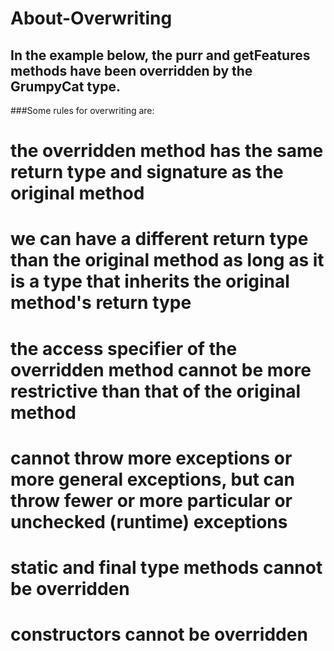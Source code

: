 # About-Overwriting

## In the example below, the purr and getFeatures methods have been overridden by the GrumpyCat type.

###Some rules for overwriting are:

   # the overridden method has the same return type and signature as the original method
   # we can have a different return type than the original method as long as it is a type that inherits the original method's return type
   # the access specifier of the overridden method cannot be more restrictive than that of the original method
  #  cannot throw more exceptions or more general exceptions, but can throw fewer or more particular or unchecked (runtime) exceptions
   # static and final type methods cannot be overridden
  #  constructors cannot be overridden
